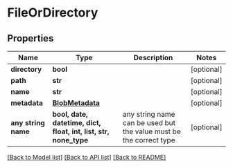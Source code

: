 # FileOrDirectory


## Properties
Name | Type | Description | Notes
------------ | ------------- | ------------- | -------------
**directory** | **bool** |  | [optional] 
**path** | **str** |  | [optional] 
**name** | **str** |  | [optional] 
**metadata** | [**BlobMetadata**](BlobMetadata.md) |  | [optional] 
**any string name** | **bool, date, datetime, dict, float, int, list, str, none_type** | any string name can be used but the value must be the correct type | [optional]

[[Back to Model list]](../README.md#documentation-for-models) [[Back to API list]](../README.md#documentation-for-api-endpoints) [[Back to README]](../README.md)


